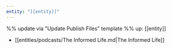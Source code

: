 ```yaml
---
entity: "[[entity]]"
---
```

%% update via "Update Publish Files" template %% 
up: [[entity]]
- [[entities/podcasts/The Informed Life.md|The Informed Life]]
